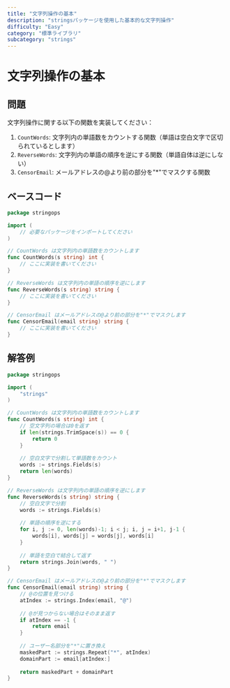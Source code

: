 ```yaml
---
title: "文字列操作の基本"
description: "stringsパッケージを使用した基本的な文字列操作"
difficulty: "Easy"
category: "標準ライブラリ"
subcategory: "strings"
---
```


# 文字列操作の基本

## 問題

文字列操作に関する以下の関数を実装してください：

1. `CountWords`: 文字列内の単語数をカウントする関数（単語は空白文字で区切られているとします）
2. `ReverseWords`: 文字列内の単語の順序を逆にする関数（単語自体は逆にしない）
3. `CensorEmail`: メールアドレスの@より前の部分を"*"でマスクする関数

## ベースコード

```go
package stringops

import (
	// 必要なパッケージをインポートしてください
)

// CountWords は文字列内の単語数をカウントします
func CountWords(s string) int {
	// ここに実装を書いてください
}

// ReverseWords は文字列内の単語の順序を逆にします
func ReverseWords(s string) string {
	// ここに実装を書いてください
}

// CensorEmail はメールアドレスの@より前の部分を"*"でマスクします
func CensorEmail(email string) string {
	// ここに実装を書いてください
}
```

## 解答例

```go
package stringops

import (
	"strings"
)

// CountWords は文字列内の単語数をカウントします
func CountWords(s string) int {
	// 空文字列の場合は0を返す
	if len(strings.TrimSpace(s)) == 0 {
		return 0
	}
	
	// 空白文字で分割して単語数をカウント
	words := strings.Fields(s)
	return len(words)
}

// ReverseWords は文字列内の単語の順序を逆にします
func ReverseWords(s string) string {
	// 空白文字で分割
	words := strings.Fields(s)
	
	// 単語の順序を逆にする
	for i, j := 0, len(words)-1; i < j; i, j = i+1, j-1 {
		words[i], words[j] = words[j], words[i]
	}
	
	// 単語を空白で結合して返す
	return strings.Join(words, " ")
}

// CensorEmail はメールアドレスの@より前の部分を"*"でマスクします
func CensorEmail(email string) string {
	// @の位置を見つける
	atIndex := strings.Index(email, "@")
	
	// @が見つからない場合はそのまま返す
	if atIndex == -1 {
		return email
	}
	
	// ユーザー名部分を"*"に置き換え
	maskedPart := strings.Repeat("*", atIndex)
	domainPart := email[atIndex:]
	
	return maskedPart + domainPart
}
```
